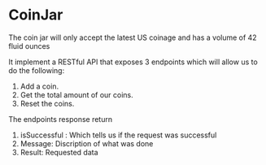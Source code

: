 # CoinJar
The coin jar will only accept the latest US coinage and has a volume of 42 fluid ounces

It implement a RESTful API that exposes 3 endpoints which will allow us to do the following:
1. Add a coin.
2. Get the total amount of our coins.
3. Reset the coins.

The endpoints response return
1. isSuccessful : Which tells us if the request was successful
2. Message: Discription of what was done
3. Result: Requested data
